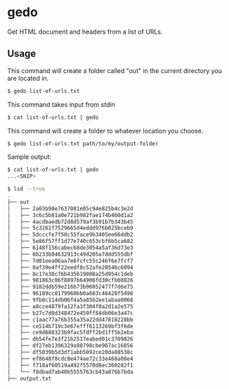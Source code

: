 # gedo
Get HTML document and headers from a list of URLs.

## Usage

This command will create a folder called "out" in the current directory you are located in.
```bash
$ gedo list-of-urls.txt
```

This command takes input from *stdin*
```bash
$ cat list-of-urls.txt | gedo
```

This command will create a folder to whatever location you choose.
```bash
$ gedo list-of-urls.txt path/to/my/output-folder
```

Sample output:
```bash
$ cat list-of-urls.txt | gedo
...<SNIP>

$ lsd --tree
.
├── out
│   ├── 2a03b98e7637081e05c94e825b4c3e2d
│   ├── 3c6c5b81a0e721b982fae174b460d1a2
│   ├── 4acdbaedb72d8d579af3b91b7b343b45
│   ├── 5c3261f7529665d4eddd976b025bceb9
│   ├── 5dcccfe7f50c55face9b3405ee66ddb2
│   ├── 5e86f57ff1d77e740c653cbf6b5ca682
│   ├── 6148f156cabec68de3054a5af36d73e3
│   ├── 6b233b04632913c49d205a7ddd555dbf
│   ├── 7d01eea06aa7e6fcfc55c246f6e7fcf7
│   ├── 8af39e4ff22eedf8c52afe20546c6094
│   ├── 8c17e30c76b435619808a25d954c1deb
│   ├── 901863c06f8897b64906fd30cfb08826
│   ├── 9182ddb59e216b73b96052477f7d6e75
│   ├── 96189cc0179960bb0a603c46428f5496
│   ├── 9fb8c114db06f4a5a85b2ee1abaa0068
│   ├── a8cce4879fa12fa3f304f0a2d1a2e575
│   ├── b27c7d0d348472e459ff84db06e3a47c
│   ├── c1aac77a76b355a35a22dd47810228bb
│   ├── ce514b719c3e67efff6113269bf3f6de
│   ├── ce9d688323b9fac5fdff2bd1ff5b2eba
│   ├── db54fe7e3f21b2517eabed01c3709826
│   ├── df27eb1396329a98798cbe967ac16856
│   ├── df5039b5d3df1abb5092ce20da88538c
│   ├── ef8648f8cdc8e474ae72c33e468a08e4
│   ├── f718af60519a492f5570d8ec360282f1
│   └── f8dbad7ab40b5555763cb43a876b7bda
├── output.txt

```

